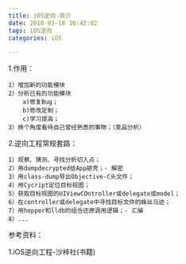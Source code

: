 ```yaml
---
title: iOS逆向-简介
date: 2018-03-18 16:42:02
tags: iOS逆向
categories: iOS

---
```


1.作用：

	1）增加新的功能模块
	2）分析已有的功能模块
		a)修复Bug；
		b)修改定制；
		c)学习提高；
	3）换个角度看待自己曾经熟悉的事物；（竞品分析）

2.逆向工程常规套路：

	1）观察、猜测、寻找分析切入点；
	2）用dumpdecrypted给App砸壳；- 解密
	3）用class-dump导出Objective-C头文件；
	4）用Cycript定位目标视图；
	5）获取目标视图的UIViewCOntroller或delegate或model；
	6）在controller或delegate中寻找目标文件的蛛丝马迹；
	7）用hopper和lldb的组合还原调用逻辑；- 汇编
	8）...




参考资料：

1.iOS逆向工程-沙梓社(书籍)